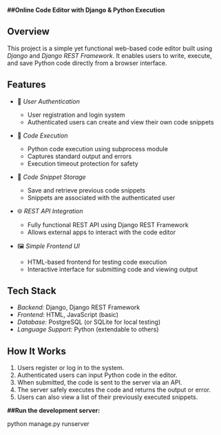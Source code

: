 **##Online Code Editor with Django & Python Execution**
## Overview

This project is a simple yet functional web-based code editor built using *Django* and *Django REST Framework*. It enables users to write, execute, and save Python code directly from a browser interface.

## Features

* 🔐 *User Authentication*

  * User registration and login system
  * Authenticated users can create and view their own code snippets

* 🧠 *Code Execution*

  * Python code execution using subprocess module
  * Captures standard output and errors
  * Execution timeout protection for safety

* 💾 *Code Snippet Storage*

  * Save and retrieve previous code snippets
  * Snippets are associated with the authenticated user

* 🌐 *REST API Integration*

  * Fully functional REST API using Django REST Framework
  * Allows external apps to interact with the code editor

* 🖼️ *Simple Frontend UI*

  * HTML-based frontend for testing code execution
  * Interactive interface for submitting code and viewing output

## Tech Stack

* *Backend:* Django, Django REST Framework
* *Frontend:* HTML, JavaScript (basic)
* *Database:* PostgreSQL (or SQLite for local testing)
* *Language Support:* Python (extendable to others)

## How It Works

1. Users register or log in to the system.
2. Authenticated users can input Python code in the editor.
3. When submitted, the code is sent to the server via an API.
4. The server safely executes the code and returns the output or error.
5. Users can also view a list of their previously executed snippets.

**##Run the development server:**

   python manage.py runserver
